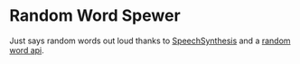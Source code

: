 # Random Word Spewer

Just says random words out loud thanks to [SpeechSynthesis](https://developer.mozilla.org/en-US/docs/Web/API/SpeechSynthesis) and a [random word api](https://github.com/mcnaveen/Random-Words-API).